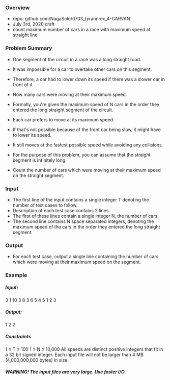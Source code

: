 ### Overview
- repo: github.com/NagaSolo/0703_tyrannrex_4-CARVAN
- July 3rd, 2020 craft
- count maximum number of cars in a race with maximum speed at straight line

### Problem Summary
- One segment of the circuit in a race was a long straight road. 
- It was impossible for a car to overtake other cars on this segment.
- Therefore, a car had to lower down its speed if there was a slower car in front of it.
- How many cars were moving at their maximum speed.

- Formally, you're given the maximum speed of N cars in the order they entered the long straight segment of the circuit.
- Each car prefers to move at its maximum speed.
- If that's not possible because of the front car being slow, it might have to lower its speed.
- It still moves at the fastest possible speed while avoiding any collisions.
- For the purpose of this problem, you can assume that the straight segment is infinitely long.

- Count the number of cars which were moving at their maximum speed on the straight segment.

### Input
- The first line of the input contains a single integer T denoting the number of test cases to follow.
- Description of each test case contains 2 lines.
- The first of these lines contain a single integer N, the number of cars.
- The second line contains N space separated integers, denoting the maximum speed of the cars in the order they entered the long straight segment.

### Output
- For each test case, output a single line containing the number of cars which were moving at their maximum speed on the segment.

### Example

##### Input:
3
1
10
3
8 3 6
5
4 5 1 2 3

##### Output:
1
2
2

##### Constraints
1 ≤ T ≤ 100
1 ≤ N ≤ 10,000
All speeds are distinct positive integers that fit in a 32 bit signed integer.
Each input file will not be larger than 4 MB (4,000,000,000 bytes) in size.

##### WARNING! The input files are very large. Use faster I/O.